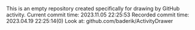 This is an empty repository created specifically for drawing by GitHub activity.
Current commit time: 2023.11.05 22:25:53
Recorded commit time: 2023.04.19 22:25:14(0)
Look at: github.com/baderik/ActivityDrawer
